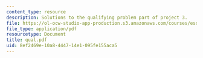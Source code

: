 ```yaml
---
content_type: resource
description: Solutions to the qualifying problem part of project 3.
file: https://ol-ocw-studio-app-production.s3.amazonaws.com/courses/esd-04j-frameworks-and-models-in-engineering-systems-engineering-system-design-spring-2007/8ef2469e10a8444714e1095fe155aca5_qual.pdf
file_type: application/pdf
resourcetype: Document
title: qual.pdf
uid: 8ef2469e-10a8-4447-14e1-095fe155aca5
---
```

